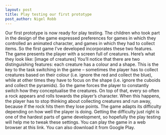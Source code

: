 ```yaml
---
layout: post
title: Play testing our first prototype
post_author: Nigel Robb
---
```

Our first prototype is now ready for play testing.
The children who took part in the design of the game expressed preferences for games in which they controlled an animated character, and games in which they had to collect items. So the first game I’ve developed incorporates these two features.
The game presents the player with a screen full of creatures. Here’s what they look like:
[image of creatures]
You’ll notice that there are two distinguishing features: each creature has a colour and a shape. This is the key to the task switching in the game – sometimes the player has to collect creatures based on their colour (i.e. ignore the red and collect the blue), while at other times they have to focus on the shape (i.e. ignore the cuboids and collect the pyramids). So the game forces the player to constantly switch how they conceptualise the creatures.
On top of that, every so often a rock appears and rolls towards the player’s character. When this happens, the player has to stop thinking about collecting creatures and run away, because if the rock hits them they lose points.
The game adapts its difficulty depending on how well the player is doing. Getting the difficulty just right is one of the hardest parts of game development, so hopefully the play testing will help me to tweak these settings.
You can play the game in a web browser at this link.
You can also download it from Google Play.
